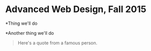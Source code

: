# Advanced Web Design, Fall 2015

*Thing we'll do


*Another thing we'll do

>Here's a quote from a famous person.
